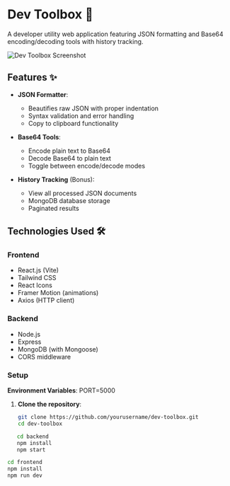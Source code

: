 # Dev Toolbox 🧰

A developer utility web application featuring JSON formatting and Base64 encoding/decoding tools with history tracking.

![Dev Toolbox Screenshot](./screenshot.png)

## Features ✨

- **JSON Formatter**:
  - Beautifies raw JSON with proper indentation
  - Syntax validation and error handling
  - Copy to clipboard functionality

- **Base64 Tools**:
  - Encode plain text to Base64
  - Decode Base64 to plain text
  - Toggle between encode/decode modes

- **History Tracking** (Bonus):
  - View all processed JSON documents
  - MongoDB database storage
  - Paginated results

## Technologies Used 🛠️

### Frontend
- React.js (Vite)
- Tailwind CSS
- React Icons
- Framer Motion (animations)
- Axios (HTTP client)

### Backend
- Node.js
- Express
- MongoDB (with Mongoose)
- CORS middleware


### Setup

**Environment Variables**:
PORT=5000

1. **Clone the repository**:
   ```bash
   git clone https://github.com/yourusername/dev-toolbox.git
   cd dev-toolbox
   ```
   
```bash
   cd backend
   npm install
   npm start
```

```bash
cd frontend
npm install
npm run dev
```

